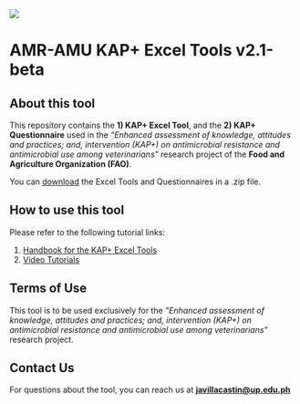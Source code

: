 ![](https://lh3.googleusercontent.com/zymGmC76aq5Ejpuw-p1TJxQjK4ntwtCcHGwDlj0EkdyVcKMqftBBx5sfefIWbFKwXkHYEk0QjJzft3j_81idLQMGFioVPWDo1lF044VzpExsa1Usl04LqO959qmZgqDyoLzNjV1u2FLCh70m-ywCt8YHSt_5NK6hqUE3-1aIVZawGfmzNT0TzOAwhNsPLhubf_QHCOHBw7dUD-kc2q60_Hei5Xo_fFIMUyZip0gvJajlKM6VdUZUFiJmLUeMdGQRZ6SIc0ymwew_hYRo_HuxDfTwyMR6HD-8dnMI1jUxLEMijpY8BvuRhVlzOQoYxH5e-mkxyj7OSkwHEj_cwe0nlGxjvCir6ZgB09nztnwq8ROuytFA-vehOeshZC7wFIo8-xI3so0Kz9dW9PWPI94jPm8d-kehcUyFvqWigh4jpu3QGrlZxUe26nmmqDn6VrTqZHve3bY2B7KBJzWCwL3M0LQ9kUPE7svquPIVRVUuWV83cyehyj7HQKM-1eRjFZ0535PIl263YRGt_ctdhatzX47IoMee9tonANRISj21Jzo6UwTLLqt5sdUHkE3p2ysbTP_rE9CTk7t91Eqf-DKBesIEb149uHAPLPezHU-2M2Np7nppz5OukxX7AyqOYXDfb225V6mMGASPVUqxQfz29RI5pt5z5I6GWQYqpScTtF7d9j4DhUwm3UZ84C21=w1326-h741-no?authuser=0)
# AMR-AMU KAP+ Excel Tools v2.1-beta 

## About this tool

This repository contains the **1) KAP+ Excel Tool**, and the **2) KAP+ Questionnaire** used in the *"Enhanced assessment of knowledge, attitudes and practices; and, intervention (KAP+) on antimicrobial resistance and antimicrobial use among veterinarians"* research project of the **Food and Agriculture Organization (FAO)**.

You can [download](https://codeload.github.com/JNAVillacastin/AMU-AMR-KAP-Excel-Tool-/zip/master) the Excel Tools and Questionnaires in a .zip file. 

## How to use this tool

Please refer to the following tutorial links: 

1. [Handbook for the KAP+ Excel Tools](https://jnavillacastin.github.io/AMU-AMR-KAP-Tool-Tutorial/)
2. [Video Tutorials](https://youtube.com/playlist?list=PLEiFamXMWPlZ_mTKf62Jfn_VdVryLcN3t)

## Terms of Use

This tool is to be used exclusively for the *"Enhanced assessment of knowledge, attitudes and practices; and, intervention (KAP+) on antimicrobial resistance and antimicrobial use among veterinarians"* research project. 

## Contact Us

For questions about the tool, you can reach us at **javillacastin@up.edu.ph**

